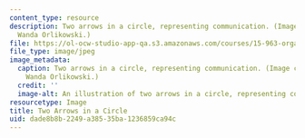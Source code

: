 ```yaml
---
content_type: resource
description: Two arrows in a circle, representing communication. (Image courtesy of
  Wanda Orlikowski.)
file: https://ol-ocw-studio-app-qa.s3.amazonaws.com/courses/15-963-organizations-as-enacted-systems-learning-knowing-and-change-fall-2002/dade8b8b2249a38535ba1236859ca94c_15-963f02.jpg
file_type: image/jpeg
image_metadata:
  caption: Two arrows in a circle, representing communication. (Image courtesy of
    Wanda Orlikowski.)
  credit: ''
  image-alt: An illustration of two arrows in a circle, representing communication.
resourcetype: Image
title: Two Arrows in a Circle
uid: dade8b8b-2249-a385-35ba-1236859ca94c
---
```

